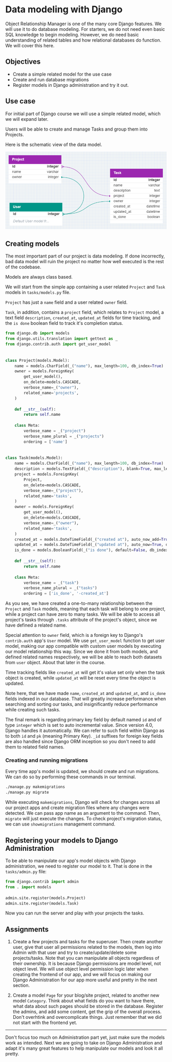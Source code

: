 # Data modeling with Django

Object Relationship Manager is one of the many core Django features. We will use it to do database modeling. For starters, we do not need even basic SQL knowledge to begin modeling. However, we do need basic understanding of related tables and how relational databases do function. We will cover this here.

## Objectives

* Create a simple related model for the use case
* Create and run database migrations
* Register models in Django administration and try it out.

## Use case

For initial part of Django course we will use a simple related model, which we will expand later.

Users will be able to create and manage Tasks and group them into Projects.

Here is the schematic view of the data model. 

![Project-Task-User model](img/project_task_user_model.png)

## Creating models

The most important part of our project is data modeling. If done incorrectly, bad data model will ruin the project no matter how well executed is the rest of the codebase.

Models are always class based.

We will start from the simple app containing a user related `Project` and `Task` models in `tasks/models.py` file.

`Project` has just a `name` field and a user related `owner` field.

`Task`, in addition, contains a `project` field, which relates to `Project` model, a text field `description`, `created_at`, `updated_at` fields for time tracking, and the `is done` boolean field to track it's completion status.

```Python
from django.db import models
from django.utils.translation import gettext as _
from django.contrib.auth import get_user_model


class Project(models.Model):
    name = models.CharField(_("name"), max_length=100, db_index=True)
    owner = models.ForeignKey(
        get_user_model(), 
        on_delete=models.CASCADE, 
        verbose_name=_("owner"), 
        related_name='projects',
    )

    def __str__(self):
        return self.name

    class Meta:
        verbose_name = _("project")
        verbose_name_plural = _("projects")
        ordering = ['name']


class Task(models.Model):
    name = models.CharField(_("name"), max_length=100, db_index=True)
    description = models.TextField(_("description"), blank=True, max_length=10000)
    project = models.ForeignKey(
        Project,
        on_delete=models.CASCADE, 
        verbose_name=_("project"), 
        related_name='tasks',
    )
    owner = models.ForeignKey(
        get_user_model(), 
        on_delete=models.CASCADE, 
        verbose_name=_("owner"), 
        related_name='tasks',
    )
    created_at = models.DateTimeField(_("created at"), auto_now_add=True, db_index=True)
    updated_at = models.DateTimeField(_("updated at"), auto_now=True, db_index=True)
    is_done = models.BooleanField(_("is done"), default=False, db_index=True)

    def __str__(self):
        return self.name

    class Meta:
        verbose_name = _("task")
        verbose_name_plural = _("tasks")
        ordering = ['is_done', '-created_at']
```

As you see, we have created a one-to-many relationship between the `Project` and `Task` models, meaning that each task will belong to one project, while a project can have zero to many tasks. We will be able to access all project's tasks through `.tasks` attribute of the project's object, since we have defined a related name.

Special attention to `owner` field, which is a foreign key to Django's `contrib.auth` app's `User` model. We use `get_user_model` function to get user model, making our app compatible with custom user models by executing our model relationship this way. Since we done it from both models, and defined related names respectively, we will be able to reach both datasets from `user` object. About that later in the course.

Time tracking fields like `created_at` will get it's value set only when the task object is created, while `updated_at` will be reset every time the object is updated.

Note here, that we have made `name`, `created_at` and `updated_at`, and `is_done` fields indexed in our database. That will greatly increase performance when searching and sorting our tasks, and insignificantly reduce performance while creating such tasks.

The final remark is regarding primary key field by default named `id` and of type `integer` which is set to auto incremental value. Since version 4.0, Django handles it automatically. We can refer to such field within Django as to both `id` and `pk` (meaning Primary Key). `_id` suffixes for foreign key fields are also handled since Django ORM inception so you don't need to add them to related field names. 

### Creating and running migrations

Every time app's model is updated, we should create and run migrations. We can do so by performing these commands in our terminal.

```bash
./manage.py makemigrations
./manage.py migrate
```

While executing `makemigrations`, Django will check for changes across all our project apps and create migration files where any changes were detected. We can pass app name as an argument to the command. Then, `migrate` will just execute the changes. To check project's migration status, we can use `showmigrations` management command.

## Registering your models to Django Administration

To be able to manipulate our app's model objects with Django administration, we need to register our model to it. That is done in the `tasks/admin.py` file:

```Python
from django.contrib import admin
from . import models

admin.site.register(models.Project)
admin.site.register(models.Task)
```

Now you can run the server and play with your projects the tasks.

## Assignments

1. Create a few projects and tasks for the superuser. Then create another user, give that user all permissions related to the models, then log into Admin with that user and try to create/update/delete some projects/tasks. Note that you can manipulate all objects regardless of their ownership. It is because Django permissions are model level, not object level. We will use object level permission logic later when creating the frontend of our app, and we will focus on making our Django Administration for our app more useful and pretty in the next section.

2. Create a model `Page` for your blog/site project, related to another new model `Category`. Think about what fields do you want to have there, what data about such pages should be stored in the database. Register the admins, and add some content, get the grip of the overall process. Don't overhtink and overcomplicate things. Just remember that we did not start with the frontend yet.

---
Don't focus too much on Administration part yet, just make sure the models work as intended. Next we are going to take on Django Administration and adapt it's many great features to help manipulate our models and look it all pretty.
